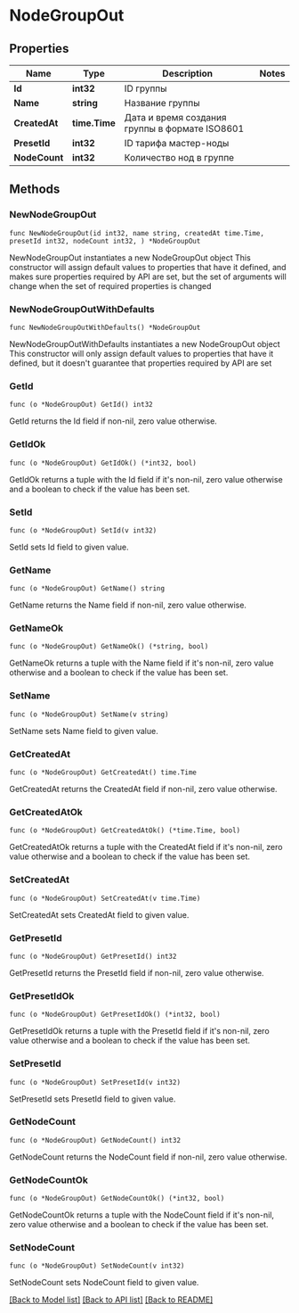 # NodeGroupOut

## Properties

Name | Type | Description | Notes
------------ | ------------- | ------------- | -------------
**Id** | **int32** | ID группы | 
**Name** | **string** | Название группы | 
**CreatedAt** | **time.Time** | Дата и время создания группы в формате ISO8601 | 
**PresetId** | **int32** | ID тарифа мастер-ноды | 
**NodeCount** | **int32** | Количество нод в группе | 

## Methods

### NewNodeGroupOut

`func NewNodeGroupOut(id int32, name string, createdAt time.Time, presetId int32, nodeCount int32, ) *NodeGroupOut`

NewNodeGroupOut instantiates a new NodeGroupOut object
This constructor will assign default values to properties that have it defined,
and makes sure properties required by API are set, but the set of arguments
will change when the set of required properties is changed

### NewNodeGroupOutWithDefaults

`func NewNodeGroupOutWithDefaults() *NodeGroupOut`

NewNodeGroupOutWithDefaults instantiates a new NodeGroupOut object
This constructor will only assign default values to properties that have it defined,
but it doesn't guarantee that properties required by API are set

### GetId

`func (o *NodeGroupOut) GetId() int32`

GetId returns the Id field if non-nil, zero value otherwise.

### GetIdOk

`func (o *NodeGroupOut) GetIdOk() (*int32, bool)`

GetIdOk returns a tuple with the Id field if it's non-nil, zero value otherwise
and a boolean to check if the value has been set.

### SetId

`func (o *NodeGroupOut) SetId(v int32)`

SetId sets Id field to given value.


### GetName

`func (o *NodeGroupOut) GetName() string`

GetName returns the Name field if non-nil, zero value otherwise.

### GetNameOk

`func (o *NodeGroupOut) GetNameOk() (*string, bool)`

GetNameOk returns a tuple with the Name field if it's non-nil, zero value otherwise
and a boolean to check if the value has been set.

### SetName

`func (o *NodeGroupOut) SetName(v string)`

SetName sets Name field to given value.


### GetCreatedAt

`func (o *NodeGroupOut) GetCreatedAt() time.Time`

GetCreatedAt returns the CreatedAt field if non-nil, zero value otherwise.

### GetCreatedAtOk

`func (o *NodeGroupOut) GetCreatedAtOk() (*time.Time, bool)`

GetCreatedAtOk returns a tuple with the CreatedAt field if it's non-nil, zero value otherwise
and a boolean to check if the value has been set.

### SetCreatedAt

`func (o *NodeGroupOut) SetCreatedAt(v time.Time)`

SetCreatedAt sets CreatedAt field to given value.


### GetPresetId

`func (o *NodeGroupOut) GetPresetId() int32`

GetPresetId returns the PresetId field if non-nil, zero value otherwise.

### GetPresetIdOk

`func (o *NodeGroupOut) GetPresetIdOk() (*int32, bool)`

GetPresetIdOk returns a tuple with the PresetId field if it's non-nil, zero value otherwise
and a boolean to check if the value has been set.

### SetPresetId

`func (o *NodeGroupOut) SetPresetId(v int32)`

SetPresetId sets PresetId field to given value.


### GetNodeCount

`func (o *NodeGroupOut) GetNodeCount() int32`

GetNodeCount returns the NodeCount field if non-nil, zero value otherwise.

### GetNodeCountOk

`func (o *NodeGroupOut) GetNodeCountOk() (*int32, bool)`

GetNodeCountOk returns a tuple with the NodeCount field if it's non-nil, zero value otherwise
and a boolean to check if the value has been set.

### SetNodeCount

`func (o *NodeGroupOut) SetNodeCount(v int32)`

SetNodeCount sets NodeCount field to given value.



[[Back to Model list]](../README.md#documentation-for-models) [[Back to API list]](../README.md#documentation-for-api-endpoints) [[Back to README]](../README.md)


